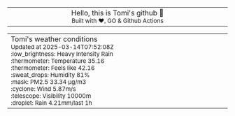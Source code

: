 
<div align="center">
<table>
<tbody>
<td align="center">
<img width="2000" height="0"><br>
Hello, this is Tomi's github 👋<br>
<sup>Built with ❤️, GO & Github Actions</sup><br>
<img width="2000" height="0">
</td>
</tbody>
</table>
</div>
<table>
<tbody>
<td align="left">
<img width="2000" height="0"><br>
Tomi's weather conditions<br>
<sup>Updated at 2025-03-14T07:52:08Z</sup><br>
<sup>:low_brightness: Heavy Intensity Rain</sup><br>
<sup>:thermometer: Temperature 35.16 </sup><br>
<sup>:thermometer: Feels like 42.16</sup><br>
<sup>:sweat_drops: Humidity 81%</sup><br>
<sup>:mask: PM2.5 33.34 μg/m3</sup><br>
<sup>:cyclone: Wind 5.87m/s </sup><br>
<sup>:telescope: Visibility 10000m </sup><br>
<sup>:droplet: Rain 4.21mm/last 1h </sup><br>
<img width="2000" height="0">
</td>
<td align="left">
<img width="2000" height="0"><br>
<br>
<img width="2000" height="0">
</td>
</tbody>
</table>
</div>
    